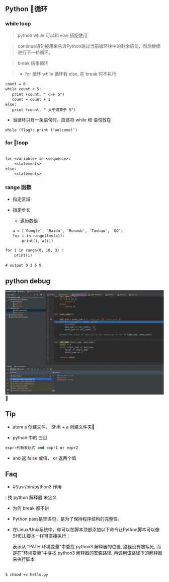 


## Python 循环

### while loop

> python while 可以和 else 搭配使用

> continue语句被用来告诉Python跳过当前循环块中的剩余语句，然后继续进行下一轮循环。

> break 结束循环

> * for 循环 while 循环有 else, 在 break 时不执行

```python3
count = 0
while count < 5:
   print (count, " 小于 5")
   count = count + 1
else:
   print (count, " 大于或等于 5")
```

- 当循环只有一条语句时，应该将 while 和 语句放在
```python3
while (flag): print ('welcome!')
```

### for loop

```

for <variable> in <sequence>:
    <statements>
else:
    <statements>

```

### range 函数

- 指定区域
- 指定步长

  - 遍历数组

  ```python3
  a = ['Google', 'Baidu', 'Runoob', 'Taobao', 'QQ']
  for i in range(len(a)):
      print(i, a[i])
  ```

```python3
for i in range(0, 10, 3) :
    print(i)

# output 0 3 6 9    

```

## python debug


![python_debug](./imgs/debug.png)


## Tip

- atom a 创建文件， Shift + a 创建文件夹

- python 中的 三目

```python
expr=判断表达式 and expr1 or expr2
```

- and 返 false 或值， or 返两个值

## Faq

- \#!/usr/bin/python3 作用

: 找 python 解释器 未定义

- 为何 break 都不讲

- Python pass是空语句，是为了保持程序结构的完整性。

- 在Linux/Unix系统中，你可以在脚本顶部添加以下命令让Python脚本可以像SHELL脚本一样可直接执行：

  表示从 "PATH 环境变量"中查找 python3 解释器的位置, 路径没有被写死, 而是在"环境变量"中寻找 python3 解释器的安装路径, 再调用该路径下的解释器来执行脚本
```sh

$ chmod +x hello.py

```
